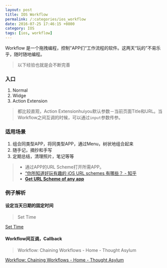 ```yaml
---
layout: post
title: IOS Workflow
permalink: /:categories/ios_workflow
date: 2016-07-25 17:46:15 +0800
category: IOS
tags: [ios, workflow]
---
```


Workflow 是一个拖拽编程，控制”APP们“工作流程的软件。这两天“玩的”不易乐乎，随时随地编程。

> 以下经验也就是会不断完善

### 入口

1. Normal
2. Widge
3. Action Extension

> 都比较直观，Action Extensionhuiyou默认参数－当前页面Title和URL。当Workflow之间互调的时候，可以通过`input`参数传参。

### 适用场景

1. 组合同类型APP，将同类型APP，通过Menu，树状地组合起来
2. 随手记，摘抄和手写
3. 定期总结，清理照片，笔记等等

> * 通过APP的URL Scheme打开所需APP。
> * [“你所知道好玩有趣的 iOS URL schemes 有哪些？ - 知乎](http://www.zhihu.com/question/19907735)
> * [**Get URL Scheme of any app**](https://m.reddit.com/r/workflow/comments/2tlx29/get_url_scheme_of_any_app/?utm_source=mweb_redirect&compact=true)

### 例子解析

#### 设定当天日期的固定时间

> Set Time

[Set Time](https://workflow.is/workflows/517e56e3b8e741c29a94fb276cf1bf5e)

#### Workflow间互调，Callback

> Workflow: Chaining Workflows - Home - Thought Asylum

[Workflow: Chaining Workflows - Home - Thought Asylum](http://www.thoughtasylum.com/blog/2015/7/9/workflow-chaining-workflows.html)

